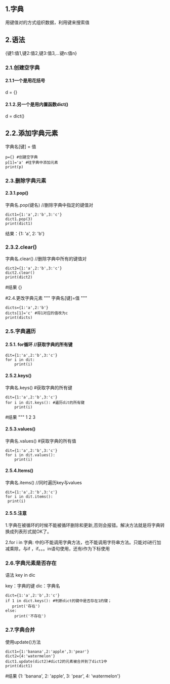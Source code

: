 ## 1.字典

用键值对的方式组织数据，利用键来搜索值

## 2.语法

{键1:值1,键2:值2,键3:值3,...键n:值n}

### 2.1.创建空字典

#### 2.1.1一个是用花括号

d = {}

#### 2.1.2.另一个是用内置函数dict()

d = dict()

## 2.2.添加字典元素

字典名[键] = 值

```
p={} #创建空字典
p[1]='a' #往字典中添加元素
print(p) 
```

### 2.3.删除字典元素

#### 2.3.1.pop()

 字典名.pop(键名) //删除字典中指定的键值对

```
dict1={1:'a',2:'b',3:'c'}
dict1.pop(3)
print(dict1)
```

结果：{1: 'a', 2: 'b'}

### 2.3.2.clear()

字典名.clear() //删除字典中所有的键值对

```
dict2={1:'a',2:'b',3:'c'}
dict2.clear()
print(dict2)
```

#结果 {}

#2.4.更改字典元素 
"""
字典名[键]=值 
"""

```
dicts={1:'a',2:'b'}
dicts[1]='c' #将1对应的值改为c
print(dicts)
```

### 2.5.字典遍历

#### 2.5.1. for循环 //获取字典的所有键

```
dit={1:'a',2:'b',3:'c'}
for i in dit:
    print(i)
```

#### 2.5.2.keys()

字典名.keys() #获取字典的所有键

```
dit={1:'a',2:'b',3:'c'}
for i in dit.keys(): #遍历dit的所有键
    print(i)
```

#结果
"""
1
2
3

#### 2.5.3.values()

字典名.values() #获取字典的所有值

```
dit={1:'a',2:'b',3:'c'}
for i in dit.values():
    print(i)
```

#### 2.5.4.ltems()

字典名.items() //同时遍历key与values

```
dit={1:'a',2:'b',3:'c'}
for i in dit.items():
 print(i)
```

#### 2.5.5.注意

1.字典在被循环的时候不能被循环删除和更新,否则会报错。解决方法就是将字典转换成列表形式就OK了。

2.for i in 字典: 中的i不能调用字典方法，也不能调用字符串方法。只能对i进行加减乘除，与if ，if。。。in语句使用，还有i作为下标使用

### 2.6.字典元素是否存在

语法
key in dic

key：字典的键
dic：字典名

```
dict={1:'a',2:'b',3:'c'}
if 1 in dict.keys(): #判断dict的键中是否存在1的键；
   print('存在')
else:
    print('不存在')
```

### 2.7.字典合并

使用update()方法

```
dict1={1:'banana',2:'apple',3:'pear'}
dict2={4:'watermelon'}
dict1.update(dict2)#dict2的元素被合并到了dict1中
print(dict1)
```

#结果
{1: 'banana', 2: 'apple', 3: 'pear', 4: 'watermelon'}